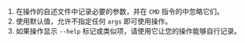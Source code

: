 1. 在操作的自述文件中记录必要的参数，并在 `CMD` 指令的中忽略它们。
1. 使用默认值，允许不指定任何 `args` 即可使用操作。
1. 如果操作显示 `--help` 标记或类似项，请使用它让您的操作能够自行记录。